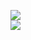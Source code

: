 [![](https://img.shields.io/badge/Made%20With-Github%20Spray-lightgrey.svg?style=for-the-badge&logo=github)](https://github.com/Annihil/github-spray#2574)  
[![](https://i.imgur.com/2DrTn0Z.gif)](https://github.com/Annihil/github-spray)